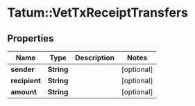 # Tatum::VetTxReceiptTransfers

## Properties
Name | Type | Description | Notes
------------ | ------------- | ------------- | -------------
**sender** | **String** |  | [optional] 
**recipient** | **String** |  | [optional] 
**amount** | **String** |  | [optional] 

